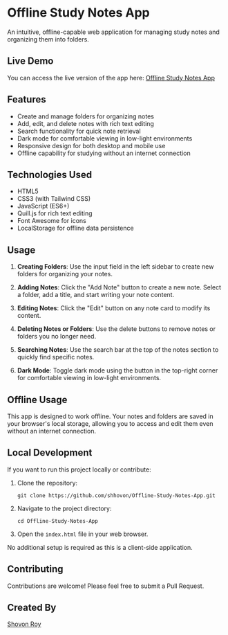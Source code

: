# Offline Study Notes App

An intuitive, offline-capable web application for managing study notes and organizing them into folders.

## Live Demo

You can access the live version of the app here: <a href="https://shhovon.github.io/Offline-Study-Notes-App/" target="_blank">Offline Study Notes App</a>

## Features

- Create and manage folders for organizing notes
- Add, edit, and delete notes with rich text editing
- Search functionality for quick note retrieval
- Dark mode for comfortable viewing in low-light environments
- Responsive design for both desktop and mobile use
- Offline capability for studying without an internet connection

## Technologies Used

- HTML5
- CSS3 (with Tailwind CSS)
- JavaScript (ES6+)
- Quill.js for rich text editing
- Font Awesome for icons
- LocalStorage for offline data persistence

## Usage

1. **Creating Folders**: Use the input field in the left sidebar to create new folders for organizing your notes.

2. **Adding Notes**: Click the "Add Note" button to create a new note. Select a folder, add a title, and start writing your note content.

3. **Editing Notes**: Click the "Edit" button on any note card to modify its content.

4. **Deleting Notes or Folders**: Use the delete buttons to remove notes or folders you no longer need.

5. **Searching Notes**: Use the search bar at the top of the notes section to quickly find specific notes.

6. **Dark Mode**: Toggle dark mode using the button in the top-right corner for comfortable viewing in low-light environments.

## Offline Usage

This app is designed to work offline. Your notes and folders are saved in your browser's local storage, allowing you to access and edit them even without an internet connection.

## Local Development

If you want to run this project locally or contribute:

1. Clone the repository:
   ```
   git clone https://github.com/shhovon/Offline-Study-Notes-App.git
   ```

2. Navigate to the project directory:
   ```
   cd Offline-Study-Notes-App
   ```

3. Open the `index.html` file in your web browser.

No additional setup is required as this is a client-side application.

## Contributing

Contributions are welcome! Please feel free to submit a Pull Request.


## Created By

<a href="[https://shhovon.github.io/Offline-Study-Notes-App/](https://shovonroy.w3spaces.com/)" target="_blank">Shovon Roy</a>
